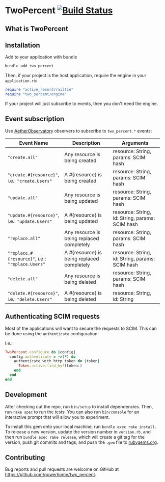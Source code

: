 # TwoPercent [![Build Status](https://travis-ci.org/powerhome/two_percent.svg?branch=master)](https://travis-ci.org/powerhome/two_percent)

## What is TwoPercent


## Installation

Add to your application with bundle

```ruby
bundle add two_percent
```

Then, if your project is the host application, require the engine in your `application.rb`:

```ruby
require "active_record/railtie"
require "two_percent/engine"
```

If your project will just subscribe to events, then you don't need the engine.

## Event subscription

Use [AetherObservatory](https://github.com/powerhome/power-tools/blob/main/packages/aether_observatory/docs/README.md#stopping-observers) observers to subscribe to `two_percent.*` events:

| Event Name  | Description | Arguments |
| - | - | - |
| `"create.all"` | Any resource is being created | resource: String, params: SCIM hash |
| `"create.#{resource}"`, i.e.: `"create.Users"` | A #{resource} is being created | resource: String, params: SCIM hash |
| `"update.all"` | Any resource is being updated | resource: String, params: SCIM hash |
| `"update.#{resource}"`, i.e.: `"update.Users"` | A #{resource} is being updated | resource: String, id: String, params: SCIM hash |
| `"replace.all"` | Any resource is being replaced completely | resource: String, params: SCIM hash |
| `"replace.#{resource}"`, i.e.: `"replace.Users"` | A #{resource} is being replaced completely | resource: String, id: String, params: SCIM hash |
| `"delete.all"` | Any resource is being deleted | resource: String, params: SCIM hash |
| `"delete.#{resource}"`, i.e.: `"delete.Users"` | A #{resource} is being deleted | resource: String, id: String |

## Authenticating SCIM requests

Most of the applications will want to secure the requests to SCIM. This can be done using the `authenticate` configuration:

I.e.:

```ruby
TwoPercent.configure do |config|
  config.authenticate = ->(*) do
    authenticate_with_http_token do |token|
      Token.active.find_by!(token:)
    end
  end
end
```

## Development

After checking out the repo, run `bin/setup` to install dependencies. Then, run
`rake spec` to run the tests. You can also run `bin/console` for an interactive
prompt that will allow you to experiment.

To install this gem onto your local machine, run `bundle exec rake install`. To
release a new version, update the version number in `version.rb`, and then run
`bundle exec rake release`, which will create a git tag for the version, push
git commits and tags, and push the `.gem` file to [rubygems.org](https://rubygems.org).

## Contributing

Bug reports and pull requests are welcome on GitHub at https://github.com/powerhome/two_percent.
